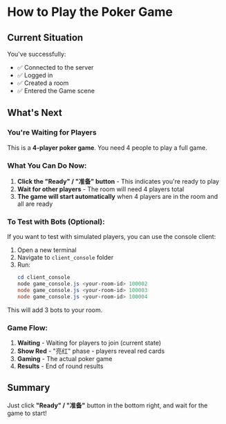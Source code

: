 # How to Play the Poker Game

## Current Situation
You've successfully:
- ✅ Connected to the server
- ✅ Logged in
- ✅ Created a room
- ✅ Entered the Game scene

## What's Next

### You're Waiting for Players
This is a **4-player poker game**. You need 4 people to play a full game.

### What You Can Do Now:

1. **Click the "Ready" / "准备" button** - This indicates you're ready to play
2. **Wait for other players** - The room will need 4 players total
3. **The game will start automatically** when 4 players are in the room and all are ready

### To Test with Bots (Optional):

If you want to test with simulated players, you can use the console client:

1. Open a new terminal
2. Navigate to `client_console` folder
3. Run:
   ```powershell
   cd client_console
   node game_console.js <your-room-id> 100002
   node game_console.js <your-room-id> 100003
   node game_console.js <your-room-id> 100004
   ```

This will add 3 bots to your room.

### Game Flow:
1. **Waiting** - Waiting for players to join (current state)
2. **Show Red** - "亮红" phase - players reveal red cards
3. **Gaming** - The actual poker game
4. **Results** - End of round results

## Summary
Just click **"Ready" / "准备"** button in the bottom right, and wait for the game to start!

